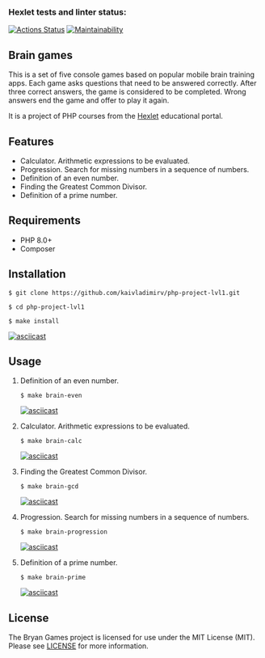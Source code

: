 ### Hexlet tests and linter status:
[![Actions Status](https://github.com/kaivladimirv/php-project-lvl1/workflows/hexlet-check/badge.svg)](https://github.com/kaivladimirv/php-project-lvl1/actions)
[![Maintainability](https://api.codeclimate.com/v1/badges/6a85cca81fd5662c8c25/maintainability)](https://codeclimate.com/github/kaivladimirv/php-project-lvl1/maintainability)

## Brain games
This is a set of five console games based on popular mobile brain training apps. Each game asks questions that need to be answered correctly. After three correct answers, the game is considered to be completed. Wrong answers end the game and offer to play it again.

It is a project of PHP courses from the [Hexlet](https://hexlet.io/) educational portal.

## Features
- Calculator. Arithmetic expressions to be evaluated.
- Progression. Search for missing numbers in a sequence of numbers.
- Definition of an even number.
- Finding the Greatest Common Divisor.
- Definition of a prime number.

## Requirements
* PHP 8.0+
* Composer

## Installation
```
$ git clone https://github.com/kaivladimirv/php-project-lvl1.git

$ cd php-project-lvl1

$ make install
```
[![asciicast](https://asciinema.org/a/PghiRcbqU5vysfptRizVBNQvs.svg)](https://asciinema.org/a/PghiRcbqU5vysfptRizVBNQvs)

## Usage

1. Definition of an even number.
    ```
    $ make brain-even
    ```
   [![asciicast](https://asciinema.org/a/8ONfjWWktfyLNSD5mHzZQI67H.svg)](https://asciinema.org/a/8ONfjWWktfyLNSD5mHzZQI67H)

2. Calculator. Arithmetic expressions to be evaluated.
    ```
    $ make brain-calc
    ```
   [![asciicast](https://asciinema.org/a/gWR0Va2f6hjgYnpM4YfOGZ4cw.svg)](https://asciinema.org/a/gWR0Va2f6hjgYnpM4YfOGZ4cw)

3. Finding the Greatest Common Divisor.
    ```
    $ make brain-gcd
    ```
   [![asciicast](https://asciinema.org/a/Q1lTm9HSmxQsuVMKOMx48D3O1.svg)](https://asciinema.org/a/Q1lTm9HSmxQsuVMKOMx48D3O1)

4. Progression. Search for missing numbers in a sequence of numbers.
    ```
    $ make brain-progression
    ```
   [![asciicast](https://asciinema.org/a/TWpUdqEvdTvHbZZzcqHNAMagB.svg)](https://asciinema.org/a/TWpUdqEvdTvHbZZzcqHNAMagB)

5. Definition of a prime number.
    ```
    $ make brain-prime
    ```
   [![asciicast](https://asciinema.org/a/SpE5xaA5u2V9elaDgvnBngDsd.svg)](https://asciinema.org/a/SpE5xaA5u2V9elaDgvnBngDsd)

## License
The Bryan Games project is licensed for use under the MIT License (MIT). 
Please see [LICENSE](/LICENSE) for more information.